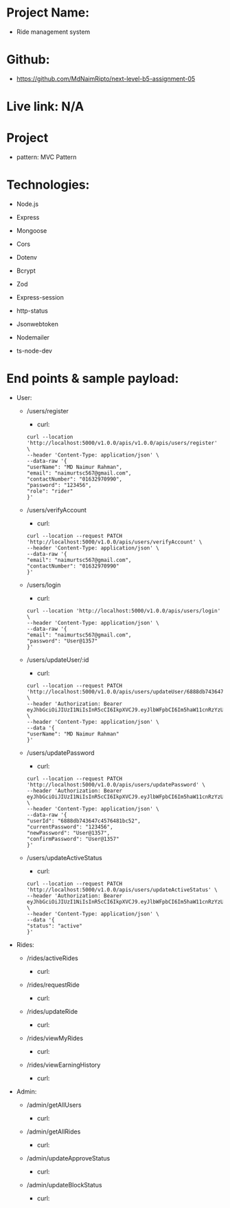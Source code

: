 # Project Name:

- Ride management system

# Github:

- https://github.com/MdNaimRipto/next-level-b5-assignment-05

# Live link: N/A

# Project

- pattern: MVC Pattern

# Technologies:

- Node.js

- Express

- Mongoose

- Cors

- Dotenv

- Bcrypt

- Zod

- Express-session

- http-status

- Jsonwebtoken

- Nodemailer

- ts-node-dev

# End points & sample payload:

- User:

  - /users/register

    - curl:

    ```
    curl --location 'http://localhost:5000/v1.0.0/apis/v1.0.0/apis/users/register' \
    --header 'Content-Type: application/json' \
    --data-raw '{
    "userName": "MD Naimur Rahman",
    "email": "naimurtsc567@gmail.com",
    "contactNumber": "01632970990",
    "password": "123456",
    "role": "rider"
    }'

    ```

  - /users/verifyAccount

    - curl:

    ```
    curl --location --request PATCH 'http://localhost:5000/v1.0.0/apis/users/verifyAccount' \
    --header 'Content-Type: application/json' \
    --data-raw '{
    "email": "naimurtsc567@gmail.com",
    "contactNumber": "01632970990"
    }'

    ```

  - /users/login

    - curl:

    ```
    curl --location 'http://localhost:5000/v1.0.0/apis/users/login' \
    --header 'Content-Type: application/json' \
    --data-raw '{
    "email": "naimurtsc567@gmail.com",
    "password": "User@1357"
    }'

    ```

  - /users/updateUser/:id

    - curl:

    ```
    curl --location --request PATCH 'http://localhost:5000/v1.0.0/apis/users/updateUser/6888db743647c4576481bc52' \
    --header 'Authorization: Bearer eyJhbGciOiJIUzI1NiIsInR5cCI6IkpXVCJ9.eyJlbWFpbCI6Im5haW11cnRzYzU2N0BnbWFpbC5jb20iLCJpZCI6IjY4ODhkYjc0MzY0N2M0NTc2NDgxYmM1MiIsInJvbGUiOiJyaWRlciIsImlhdCI6MTc1MzgwMDE5OCwiZXhwIjoxNzUzODg2NTk4fQ.ECNEZJkgkc7HPmrzcliFVHGvQ1H7AgmbyUH5UkmuXuA' \
    --header 'Content-Type: application/json' \
    --data '{
    "userName": "MD Naimur Rahman"
    }'

    ```

  - /users/updatePassword

    - curl:

    ```
    curl --location --request PATCH 'http://localhost:5000/v1.0.0/apis/users/updatePassword' \
    --header 'Authorization: Bearer eyJhbGciOiJIUzI1NiIsInR5cCI6IkpXVCJ9.eyJlbWFpbCI6Im5haW11cnRzYzU2N0BnbWFpbC5jb20iLCJpZCI6IjY4ODhkYjc0MzY0N2M0NTc2NDgxYmM1MiIsInJvbGUiOiJyaWRlciIsImlhdCI6MTc1MzgwMDE5OCwiZXhwIjoxNzUzODg2NTk4fQ.ECNEZJkgkc7HPmrzcliFVHGvQ1H7AgmbyUH5UkmuXuA' \
    --header 'Content-Type: application/json' \
    --data-raw '{
    "userId": "6888db743647c4576481bc52",
    "currentPassword": "123456",
    "newPassword": "User@1357",
    "confirmPassword": "User@1357"
    }'

    ```

  - /users/updateActiveStatus

    - curl:

    ```
    curl --location --request PATCH 'http://localhost:5000/v1.0.0/apis/users/updateActiveStatus' \
    --header 'Authorization: Bearer eyJhbGciOiJIUzI1NiIsInR5cCI6IkpXVCJ9.eyJlbWFpbCI6Im5haW11cnRzYzU2N0BnbWFpbC5jb20iLCJpZCI6IjY4ODhkYjc0MzY0N2M0NTc2NDgxYmM1MiIsInJvbGUiOiJyaWRlciIsImlhdCI6MTc1NDA1MTYwMywiZXhwIjoxNzU0MTM4MDAzfQ.eGF7qWt3dVqBmp7VB3E7aksWgriSiReJnAocvxC8JOU' \
    --header 'Content-Type: application/json' \
    --data '{
    "status": "active"
    }'
    ```

- Rides:

  - /rides/activeRides

    - curl:

  - /rides/requestRide

    - curl:

  - /rides/updateRide

    - curl:

  - /rides/viewMyRides

    - curl:

  - /rides/viewEarningHistory

    - curl:

- Admin:

  - /admin/getAllUsers

    - curl:

  - /admin/getAllRides

    - curl:

  - /admin/updateApproveStatus

    - curl:

  - /admin/updateBlockStatus

    - curl:

```

```
